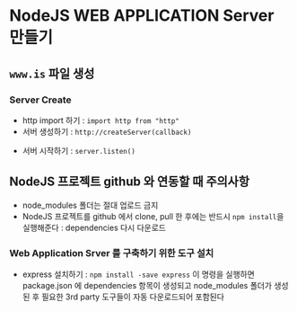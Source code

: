 # NodeJS WEB APPLICATION Server 만들기

## `www.is` 파일 생성

### Server Create

- http import 하기 : `import http from "http"`
- 서버 생성하기 : `http://createServer(callback)`

* 서버 시작하기 : `server.listen() `

## NodeJS 프로젝트 github 와 연동할 때 주의사항

- node_modules 폴더는 절대 업로드 금지
- NodeJS 프로젝트를 github 에서 clone, pull 한 후에는 반드시
  `npm install`을 실행해준다 : dependencies 다시 다운로드

### Web Application Srver 를 구축하기 위한 도구 설치

- express 설치하기 : `npm install -save express`
  이 명령을 실행하면 package.json 에 dependencies 항목이 생성되고
  node_modules 폴더가 생성된 후 필요한 3rd party 도구들이 자동 다운로드되어 포함된다
